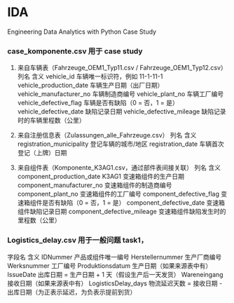 # IDA
Engineering Data Analytics with Python Case Study


### case_komponente.csv 用于 case study
1. 来自车辆表（Fahrzeuge_OEM1_Typ11.csv / Fahrzeuge_OEM1_Typ12.csv）
列名	含义
vehicle_id	车辆唯一标识符，例如 11-1-11-1
vehicle_production_date	车辆生产日期（出厂日期）
vehicle_manufacturer_no	车辆制造商编号
vehicle_plant_no	车辆工厂编号
vehicle_defective_flag	车辆是否有缺陷（0 = 否，1 = 是）
vehicle_defective_date	缺陷记录日期
vehicle_defective_mileage	缺陷记录时的车辆里程数（公里）

2. 来自注册信息表（Zulassungen_alle_Fahrzeuge.csv）
列名	含义
registration_municipality	登记车辆的城市/地区
registration_date	车辆首次登记（上牌）日期

3. 来自组件表（Komponente_K3AG1.csv，通过部件表间接关联）
列名	含义
component_production_date	K3AG1 变速箱组件的生产日期
component_manufacturer_no	变速箱组件的制造商编号
component_plant_no	变速箱组件的工厂编号
component_defective_flag	变速箱组件是否有缺陷（0 = 否，1 = 是）
component_defective_date	变速箱组件缺陷记录日期
component_defective_mileage	变速箱组件缺陷发生时的里程数（公里）


### Logistics_delay.csv 用于一般问题 task1，
字段名	含义
IDNummer	产品或组件唯一编号
Herstellernummer	生产厂商编号
Werksnummer	工厂编号
Produktionsdatum	生产日期（如果来源表中有）
IssueDate	出库日期 = 生产日期 + 1 天（假设生产后一天发货）
Wareneingang	接收日期（如果来源表中有）
LogisticsDelay_days	物流延迟天数 = 接收日期 - 出库日期（为正表示延迟，为负表示提前到货）
